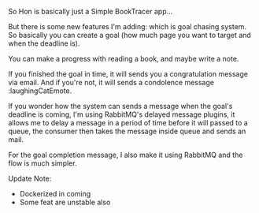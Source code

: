 So Hon is basically just a Simple BookTracer app...

But there is some new features I'm adding: which is goal chasing system. So basically you can create a goal (how much page you want to target and when the deadline is).

You can make a progress with reading a book, and maybe write a note.

If you finished the goal in time, it will sends you a congratulation message via email. And if you're not, it will sends a condolence message :laughingCatEmote.

If you wonder how the system can sends a message when the goal's deadline is coming, I'm using RabbitMQ's delayed message plugins, it allows me to delay a message in a period of time before it will passed to a queue, the consumer then takes the message inside queue and sends an mail.

For the goal completion message, I also make it using RabbitMQ and the flow is much simpler.


Update Note:
- Dockerized in coming
- Some feat are unstable also